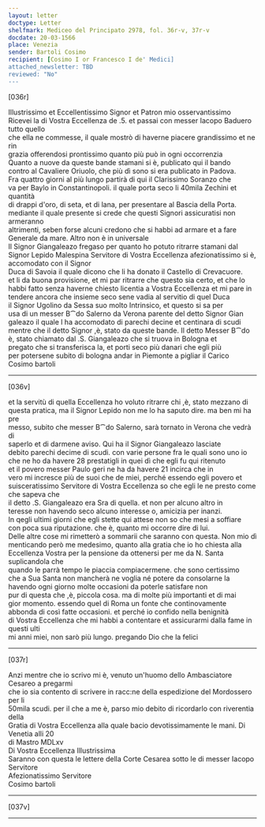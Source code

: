 ```yaml
---
layout: letter
doctype: Letter
shelfmark: Mediceo del Principato 2978, fol. 36r-v, 37r-v
docdate: 20-03-1566
place: Venezia
sender: Bartoli Cosimo
recipient: [Cosimo I or Francesco I de' Medici]
attached_newsletter: TBD
reviewed: "No"
---
```


[036r]  
  
  
Illustrissimo et Eccellentissimo Signor et Patron mio osservantissimo  
Ricevei la di Vostra Eccellenza de .5. et passai con messer Iacopo Baduero tutto quello  
che ella ne commesse, il quale mostrò di haverne piacere grandissimo et ne rin  
grazia offerendosi prontissimo quanto più può in ogni occorrenzia  
Quanto a nuove da queste bande stamani si è, publicato qui il bando  
contro al Cavaliere Oriuolo, che più dì sono si era publicato in Padova.  
Fra quattro giorni al più lungo partirà di qui il Clarissimo Soranzo che  
va per Baylo in Constantinopoli. il quale porta seco li 40mila Zechini et quantità  
di drappi d'oro, di seta, et di lana, per presentare al Bascia della Porta.  
mediante il quale presente si crede che questi Signori assicuratisi non armeranno  
altrimenti, seben forse alcuni credono che si habbi ad armare et a fare  
Generale da mare. Altro non è in universale  
Il Signor Giangaleazo fregaso per quanto ho potuto ritrarre stamani dal  
Signor Lepido Malespina Servitore di Vostra Eccellenza afezionatissimo si è, accomodato con il Signor  
Duca di Savoia il quale dicono che li ha donato il Castello di Crevacuore.  
et li da buona provisione, et mi par ritrarre che questo sia certo, et che lo  
habbi fatto senza haverne chiesto licentia a Vostra Eccellenza et mi pare in  
tendere ancora che insieme seco sene vadia al servitio di quel Duca  
il Signor Ugolino da Sessa suo molto Intrinsico, et questo si sa per  
usa di un messer B⁀do Salerno da Verona parente del detto Signor Gian  
galeazo il quale l ha accomodato di parechi decine et centinara di scudi  
mentre che il detto Signor ,è, stato da queste bande. Il detto Messer B⁀do  
è, stato chiamato dal .S. Giangaleazo che si truova in Bologna et  
pregato che si transferisca la, et porti seco più danari che egli più  
per potersene subito di bologna andar in Piemonte a pigliar il Carico  
Cosimo bartoli  
  
---  

[036v]  
  
  
et la servitù di quella Eccellenza ho voluto ritrarre chi ,è, stato mezzano di  
questa pratica, ma il Signor Lepido non me lo ha saputo dire. ma ben mi ha pre  
messo, subito che messer B⁀do Salerno, sarà tornato in Verona che vedrà di  
saperlo et di darmene aviso. Qui ha il Signor Giangaleazo lasciate  
debito parechi decime di scudi. con varie persone fra le quali sono uno io  
che ne ho da havere 28 prestatigli in quei dì che egli fu qui ritenuto  
et il povero messer Paulo geri ne ha da havere 21 incirca che in  
vero mi incresce più de suoi che de miei, perché essendo egli povero et  
suisceratissimo Servitore di Vostra Eccellenza so che egli le ne presto come che sapeva che  
il detto .S. Giangaleazo era Sra di quella. et non per alcuno altro in  
teresse non havendo seco alcuno interesse o, amicizia per inanzi.  
In qegli ultimi giorni che egli stette qui attese non so che mesi a soffiare  
con poca sua riputazione. che è, quanto mi occorre dire di lui.  
Delle altre cose mi rimetterò a sommarii che saranno con questa. Non mio dì  
menticando però me medesimo, quanto alla gratia che io ho chiesta alla  
Eccellenza Vostra per la pensione da ottenersi per me da N. Santa suplicandola che  
quando le parrà tempo le piaccia compiacermene. che sono certissimo  
che a Sua Santa non mancherà ne voglia né potere da consolarne la  
havendo ogni giorno molte occasioni da poterle satisfare non  
pur di questa che ,è, piccola cosa. ma di molte più importanti et di mai  
gior momento. essendo quel di Roma un fonte che continovamente  
abbonda di così fatte occasioni. et perché io confido nella benignità  
di Vostra Eccellenza che mi habbi a contentare et assicurarmi dalla fame in questi ulti  
mi anni miei, non sarò più lungo. pregando Dio che la felici  
  
---  

[037r]  
  
  
Anzi mentre che io scrivo mi è, venuto un'huomo dello Ambasciatore Cesareo a pregarmi  
che io sia contento di scrivere in racc:ne della espedizione del Mordossero per li  
50mila scudi. per il che a me è, parso mio debito di ricordarlo con riverentia della  
Gratia di Vostra Eccellenza alla quale bacio devotissimamente le mani. Di Venetia alli 20  
di Mastro MDLxv  
Di Vostra Eccellenza Illustrissima  
Saranno con questa le lettere della Corte Cesarea sotto le di messer Iacopo Servitore  
Afezionatissimo Servitore  
Cosimo bartoli  
  
---  

[037v]  
  
  
  
---  

